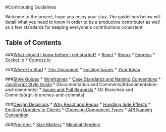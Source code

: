 #Contributing Guidelines

Welcome to the project, hope you enjoy your stay. The guidelines below will detail what you need to know in order to be a productive contributor as well as a few standards for keeping everyone's contributions consistent

## Table of Contents

###[What should I know before I get started?](#what-should-i-know-before-i-get-started)
	* [React](#react)
	* [Redux](#redux)
	* [Express](#express)
	* [Socket.io](#socket.io)
	* [Cypress.io](#cypress.io)

###[Where to Start](#where-to-start)
	* [This Document](#this-document)
	* [Existing Issues](#existing-issues)
	* [Your Ideas](#your-ideas)

###[Style Guides](#style-guides)
	* [Wireframes](#wireframes)
	* [Case Standards and Naming Conventions](#case-standards-and-naming-conventions)
	* [JavaScript Style Guide](#javascript-style-guide)
	* [Documentation and Comments]#documentation-and-comments)
	* [Issues and Pull Requests](#issues-and-pull-requests)
	* Git Branches and Commits(#git-branches-and-commits)

###[Design Decisions](#design-decisions)
	* [Why React and Redux](#why-react-and-redux)
	* [Handling Side Effects](#handling-side-effects)
	* [Emitting Updates to Clients](#emitting-updates-to-clients)
	* [Choosing Component Types](#choosing-component-types)
	* [API Naming Convention](#api-naming-convention)

###[Priorities](#priorities)
	* [Size Matters](#size-matters)
	* [Minimal Renders](3minimal-renders)